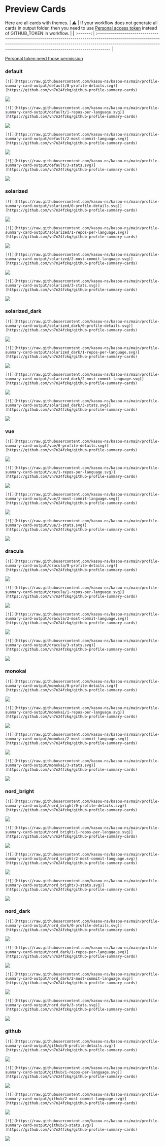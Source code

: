 
# Preview Cards

Here are all cards with themes.
| :warning: | If your workflow does not generate all cards in output folder, then you need to use [Personal access token](https://docs.github.com/en/actions/configuring-and-managing-workflows/creating-and-storing-encrypted-secrets) instead of GITHUB_TOKEN in workflow. |
| :-------: | :------------------------------------------------------------------------------------------------------------------------------------------------------------------------------------------------------------------------------------------------ |

[Personal token need those permission](https://github.com/vn7n24fzkq/github-profile-summary-cards/wiki/Personal-access-token-permissions)


### default


```
[![](https://raw.githubusercontent.com/kasou-ns/kasou-ns/main/profile-summary-card-output/default/0-profile-details.svg)](https://github.com/vn7n24fzkq/github-profile-summary-cards)
```
![](https://raw.githubusercontent.com/kasou-ns/kasou-ns/main/profile-summary-card-output/default/0-profile-details.svg)


```
[![](https://raw.githubusercontent.com/kasou-ns/kasou-ns/main/profile-summary-card-output/default/1-repos-per-language.svg)](https://github.com/vn7n24fzkq/github-profile-summary-cards)
```
![](https://raw.githubusercontent.com/kasou-ns/kasou-ns/main/profile-summary-card-output/default/1-repos-per-language.svg)


```
[![](https://raw.githubusercontent.com/kasou-ns/kasou-ns/main/profile-summary-card-output/default/2-most-commit-language.svg)](https://github.com/vn7n24fzkq/github-profile-summary-cards)
```
![](https://raw.githubusercontent.com/kasou-ns/kasou-ns/main/profile-summary-card-output/default/2-most-commit-language.svg)


```
[![](https://raw.githubusercontent.com/kasou-ns/kasou-ns/main/profile-summary-card-output/default/3-stats.svg)](https://github.com/vn7n24fzkq/github-profile-summary-cards)
```
![](https://raw.githubusercontent.com/kasou-ns/kasou-ns/main/profile-summary-card-output/default/3-stats.svg)


### solarized


```
[![](https://raw.githubusercontent.com/kasou-ns/kasou-ns/main/profile-summary-card-output/solarized/0-profile-details.svg)](https://github.com/vn7n24fzkq/github-profile-summary-cards)
```
![](https://raw.githubusercontent.com/kasou-ns/kasou-ns/main/profile-summary-card-output/solarized/0-profile-details.svg)


```
[![](https://raw.githubusercontent.com/kasou-ns/kasou-ns/main/profile-summary-card-output/solarized/1-repos-per-language.svg)](https://github.com/vn7n24fzkq/github-profile-summary-cards)
```
![](https://raw.githubusercontent.com/kasou-ns/kasou-ns/main/profile-summary-card-output/solarized/1-repos-per-language.svg)


```
[![](https://raw.githubusercontent.com/kasou-ns/kasou-ns/main/profile-summary-card-output/solarized/2-most-commit-language.svg)](https://github.com/vn7n24fzkq/github-profile-summary-cards)
```
![](https://raw.githubusercontent.com/kasou-ns/kasou-ns/main/profile-summary-card-output/solarized/2-most-commit-language.svg)


```
[![](https://raw.githubusercontent.com/kasou-ns/kasou-ns/main/profile-summary-card-output/solarized/3-stats.svg)](https://github.com/vn7n24fzkq/github-profile-summary-cards)
```
![](https://raw.githubusercontent.com/kasou-ns/kasou-ns/main/profile-summary-card-output/solarized/3-stats.svg)


### solarized_dark


```
[![](https://raw.githubusercontent.com/kasou-ns/kasou-ns/main/profile-summary-card-output/solarized_dark/0-profile-details.svg)](https://github.com/vn7n24fzkq/github-profile-summary-cards)
```
![](https://raw.githubusercontent.com/kasou-ns/kasou-ns/main/profile-summary-card-output/solarized_dark/0-profile-details.svg)


```
[![](https://raw.githubusercontent.com/kasou-ns/kasou-ns/main/profile-summary-card-output/solarized_dark/1-repos-per-language.svg)](https://github.com/vn7n24fzkq/github-profile-summary-cards)
```
![](https://raw.githubusercontent.com/kasou-ns/kasou-ns/main/profile-summary-card-output/solarized_dark/1-repos-per-language.svg)


```
[![](https://raw.githubusercontent.com/kasou-ns/kasou-ns/main/profile-summary-card-output/solarized_dark/2-most-commit-language.svg)](https://github.com/vn7n24fzkq/github-profile-summary-cards)
```
![](https://raw.githubusercontent.com/kasou-ns/kasou-ns/main/profile-summary-card-output/solarized_dark/2-most-commit-language.svg)


```
[![](https://raw.githubusercontent.com/kasou-ns/kasou-ns/main/profile-summary-card-output/solarized_dark/3-stats.svg)](https://github.com/vn7n24fzkq/github-profile-summary-cards)
```
![](https://raw.githubusercontent.com/kasou-ns/kasou-ns/main/profile-summary-card-output/solarized_dark/3-stats.svg)


### vue


```
[![](https://raw.githubusercontent.com/kasou-ns/kasou-ns/main/profile-summary-card-output/vue/0-profile-details.svg)](https://github.com/vn7n24fzkq/github-profile-summary-cards)
```
![](https://raw.githubusercontent.com/kasou-ns/kasou-ns/main/profile-summary-card-output/vue/0-profile-details.svg)


```
[![](https://raw.githubusercontent.com/kasou-ns/kasou-ns/main/profile-summary-card-output/vue/1-repos-per-language.svg)](https://github.com/vn7n24fzkq/github-profile-summary-cards)
```
![](https://raw.githubusercontent.com/kasou-ns/kasou-ns/main/profile-summary-card-output/vue/1-repos-per-language.svg)


```
[![](https://raw.githubusercontent.com/kasou-ns/kasou-ns/main/profile-summary-card-output/vue/2-most-commit-language.svg)](https://github.com/vn7n24fzkq/github-profile-summary-cards)
```
![](https://raw.githubusercontent.com/kasou-ns/kasou-ns/main/profile-summary-card-output/vue/2-most-commit-language.svg)


```
[![](https://raw.githubusercontent.com/kasou-ns/kasou-ns/main/profile-summary-card-output/vue/3-stats.svg)](https://github.com/vn7n24fzkq/github-profile-summary-cards)
```
![](https://raw.githubusercontent.com/kasou-ns/kasou-ns/main/profile-summary-card-output/vue/3-stats.svg)


### dracula


```
[![](https://raw.githubusercontent.com/kasou-ns/kasou-ns/main/profile-summary-card-output/dracula/0-profile-details.svg)](https://github.com/vn7n24fzkq/github-profile-summary-cards)
```
![](https://raw.githubusercontent.com/kasou-ns/kasou-ns/main/profile-summary-card-output/dracula/0-profile-details.svg)


```
[![](https://raw.githubusercontent.com/kasou-ns/kasou-ns/main/profile-summary-card-output/dracula/1-repos-per-language.svg)](https://github.com/vn7n24fzkq/github-profile-summary-cards)
```
![](https://raw.githubusercontent.com/kasou-ns/kasou-ns/main/profile-summary-card-output/dracula/1-repos-per-language.svg)


```
[![](https://raw.githubusercontent.com/kasou-ns/kasou-ns/main/profile-summary-card-output/dracula/2-most-commit-language.svg)](https://github.com/vn7n24fzkq/github-profile-summary-cards)
```
![](https://raw.githubusercontent.com/kasou-ns/kasou-ns/main/profile-summary-card-output/dracula/2-most-commit-language.svg)


```
[![](https://raw.githubusercontent.com/kasou-ns/kasou-ns/main/profile-summary-card-output/dracula/3-stats.svg)](https://github.com/vn7n24fzkq/github-profile-summary-cards)
```
![](https://raw.githubusercontent.com/kasou-ns/kasou-ns/main/profile-summary-card-output/dracula/3-stats.svg)


### monokai


```
[![](https://raw.githubusercontent.com/kasou-ns/kasou-ns/main/profile-summary-card-output/monokai/0-profile-details.svg)](https://github.com/vn7n24fzkq/github-profile-summary-cards)
```
![](https://raw.githubusercontent.com/kasou-ns/kasou-ns/main/profile-summary-card-output/monokai/0-profile-details.svg)


```
[![](https://raw.githubusercontent.com/kasou-ns/kasou-ns/main/profile-summary-card-output/monokai/1-repos-per-language.svg)](https://github.com/vn7n24fzkq/github-profile-summary-cards)
```
![](https://raw.githubusercontent.com/kasou-ns/kasou-ns/main/profile-summary-card-output/monokai/1-repos-per-language.svg)


```
[![](https://raw.githubusercontent.com/kasou-ns/kasou-ns/main/profile-summary-card-output/monokai/2-most-commit-language.svg)](https://github.com/vn7n24fzkq/github-profile-summary-cards)
```
![](https://raw.githubusercontent.com/kasou-ns/kasou-ns/main/profile-summary-card-output/monokai/2-most-commit-language.svg)


```
[![](https://raw.githubusercontent.com/kasou-ns/kasou-ns/main/profile-summary-card-output/monokai/3-stats.svg)](https://github.com/vn7n24fzkq/github-profile-summary-cards)
```
![](https://raw.githubusercontent.com/kasou-ns/kasou-ns/main/profile-summary-card-output/monokai/3-stats.svg)


### nord_bright


```
[![](https://raw.githubusercontent.com/kasou-ns/kasou-ns/main/profile-summary-card-output/nord_bright/0-profile-details.svg)](https://github.com/vn7n24fzkq/github-profile-summary-cards)
```
![](https://raw.githubusercontent.com/kasou-ns/kasou-ns/main/profile-summary-card-output/nord_bright/0-profile-details.svg)


```
[![](https://raw.githubusercontent.com/kasou-ns/kasou-ns/main/profile-summary-card-output/nord_bright/1-repos-per-language.svg)](https://github.com/vn7n24fzkq/github-profile-summary-cards)
```
![](https://raw.githubusercontent.com/kasou-ns/kasou-ns/main/profile-summary-card-output/nord_bright/1-repos-per-language.svg)


```
[![](https://raw.githubusercontent.com/kasou-ns/kasou-ns/main/profile-summary-card-output/nord_bright/2-most-commit-language.svg)](https://github.com/vn7n24fzkq/github-profile-summary-cards)
```
![](https://raw.githubusercontent.com/kasou-ns/kasou-ns/main/profile-summary-card-output/nord_bright/2-most-commit-language.svg)


```
[![](https://raw.githubusercontent.com/kasou-ns/kasou-ns/main/profile-summary-card-output/nord_bright/3-stats.svg)](https://github.com/vn7n24fzkq/github-profile-summary-cards)
```
![](https://raw.githubusercontent.com/kasou-ns/kasou-ns/main/profile-summary-card-output/nord_bright/3-stats.svg)


### nord_dark


```
[![](https://raw.githubusercontent.com/kasou-ns/kasou-ns/main/profile-summary-card-output/nord_dark/0-profile-details.svg)](https://github.com/vn7n24fzkq/github-profile-summary-cards)
```
![](https://raw.githubusercontent.com/kasou-ns/kasou-ns/main/profile-summary-card-output/nord_dark/0-profile-details.svg)


```
[![](https://raw.githubusercontent.com/kasou-ns/kasou-ns/main/profile-summary-card-output/nord_dark/1-repos-per-language.svg)](https://github.com/vn7n24fzkq/github-profile-summary-cards)
```
![](https://raw.githubusercontent.com/kasou-ns/kasou-ns/main/profile-summary-card-output/nord_dark/1-repos-per-language.svg)


```
[![](https://raw.githubusercontent.com/kasou-ns/kasou-ns/main/profile-summary-card-output/nord_dark/2-most-commit-language.svg)](https://github.com/vn7n24fzkq/github-profile-summary-cards)
```
![](https://raw.githubusercontent.com/kasou-ns/kasou-ns/main/profile-summary-card-output/nord_dark/2-most-commit-language.svg)


```
[![](https://raw.githubusercontent.com/kasou-ns/kasou-ns/main/profile-summary-card-output/nord_dark/3-stats.svg)](https://github.com/vn7n24fzkq/github-profile-summary-cards)
```
![](https://raw.githubusercontent.com/kasou-ns/kasou-ns/main/profile-summary-card-output/nord_dark/3-stats.svg)


### github


```
[![](https://raw.githubusercontent.com/kasou-ns/kasou-ns/main/profile-summary-card-output/github/0-profile-details.svg)](https://github.com/vn7n24fzkq/github-profile-summary-cards)
```
![](https://raw.githubusercontent.com/kasou-ns/kasou-ns/main/profile-summary-card-output/github/0-profile-details.svg)


```
[![](https://raw.githubusercontent.com/kasou-ns/kasou-ns/main/profile-summary-card-output/github/1-repos-per-language.svg)](https://github.com/vn7n24fzkq/github-profile-summary-cards)
```
![](https://raw.githubusercontent.com/kasou-ns/kasou-ns/main/profile-summary-card-output/github/1-repos-per-language.svg)


```
[![](https://raw.githubusercontent.com/kasou-ns/kasou-ns/main/profile-summary-card-output/github/2-most-commit-language.svg)](https://github.com/vn7n24fzkq/github-profile-summary-cards)
```
![](https://raw.githubusercontent.com/kasou-ns/kasou-ns/main/profile-summary-card-output/github/2-most-commit-language.svg)


```
[![](https://raw.githubusercontent.com/kasou-ns/kasou-ns/main/profile-summary-card-output/github/3-stats.svg)](https://github.com/vn7n24fzkq/github-profile-summary-cards)
```
![](https://raw.githubusercontent.com/kasou-ns/kasou-ns/main/profile-summary-card-output/github/3-stats.svg)

